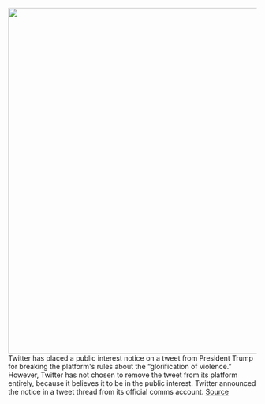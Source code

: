 <img src='https://cdn.vox-cdn.com/thumbor/Ov5eklo0HcYxSA2FViGfMUvTff0=/0x0:1520x1013/1200x800/filters:focal(152x355:394x597)/cdn.vox-cdn.com/uploads/chorus_image/image/66867828/trump_tweet_centered.0.jpg' width='700px' /><br/>
Twitter has placed a public interest notice on a tweet from President Trump for breaking the platform's rules about the “glorification of violence.” However, Twitter has not chosen to remove the tweet from its platform entirely, because it believes it to be in the public interest. Twitter announced the notice in a tweet thread from its official comms account.
<a href='https://www.theverge.com/2020/5/29/21274323/trump-twitter-glorifying-violence-minneapolis-shooting-looting-notice-restriction'> Source <a/>